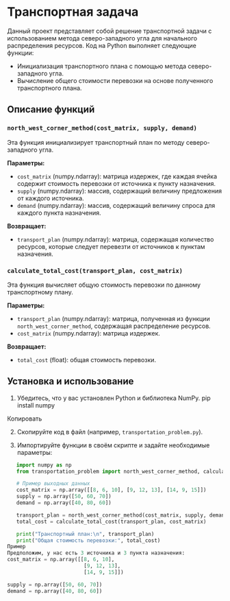 # Транспортная задача

Данный проект представляет собой решение транспортной задачи с использованием метода северо-западного угла для начального распределения ресурсов. Код на Python выполняет следующие функции:

- Инициализация транспортного плана с помощью метода северо-западного угла.
- Вычисление общего стоимости перевозки на основе полученного транспортного плана.

## Описание функций

### `north_west_corner_method(cost_matrix, supply, demand)`

Эта функция инициализирует транспортный план по методу северо-западного угла.

**Параметры:**
- `cost_matrix` (numpy.ndarray): матрица издержек, где каждая ячейка содержит стоимость перевозки от источника к пункту назначения.
- `supply` (numpy.ndarray): массив, содержащий величину предложения от каждого источника.
- `demand` (numpy.ndarray): массив, содержащий величину спроса для каждого пункта назначения.

**Возвращает:**
- `transport_plan` (numpy.ndarray): матрица, содержащая количество ресурсов, которые следует перевезти от источников к пунктам назначения.

### `calculate_total_cost(transport_plan, cost_matrix)`

Эта функция вычисляет общую стоимость перевозки по данному транспортному плану.

**Параметры:**
- `transport_plan` (numpy.ndarray): матрица, полученная из функции `north_west_corner_method`, содержащая распределение ресурсов.
- `cost_matrix` (numpy.ndarray): матрица издержек.

**Возвращает:**
- `total_cost` (float): общая стоимость перевозки.

## Установка и использование

1. Убедитесь, что у вас установлен Python и библиотека NumPy.
pip install numpy

Копировать

2. Скопируйте код в файл (например, `transportation_problem.py`).

3. Импортируйте функции в своём скрипте и задайте необходимые параметры:
```python
   import numpy as np
   from transportation_problem import north_west_corner_method, calculate_total_cost

   # Пример выходных данных
   cost_matrix = np.array([[8, 6, 10], [9, 12, 13], [14, 9, 15]])
   supply = np.array([50, 60, 70])
   demand = np.array([40, 80, 60])

   transport_plan = north_west_corner_method(cost_matrix, supply, demand)
   total_cost = calculate_total_cost(transport_plan, cost_matrix)

   print("Транспортный план:\n", transport_plan)
   print("Общая стоимость перевозки:", total_cost)
Пример
Предположим, у нас есть 3 источника и 3 пункта назначения:
cost_matrix = np.array([[8, 6, 10],
                         [9, 12, 13],
                         [14, 9, 15]])

supply = np.array([50, 60, 70])
demand = np.array([40, 80, 60])
